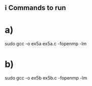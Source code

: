 ## ℹ️ Commands to run
  # a)
  sudo gcc -o ex5a ex5a.c -fopenmp -lm
  # b)
  sudo gcc -o ex5b ex5b.c -fopenmp -lm
<br>
